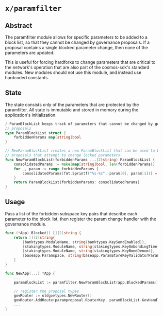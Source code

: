 # `x/paramfilter`

## Abstract

The paramfilter module allows for specific parameters to be added to a block
list, so that they cannot be changed by governance proposals. If a proposal
contains a single blocked parameter change, then none of the parameters are
updated.

This is useful for forcing hardforks to change parameters that are
critical to the network's operation that are also part of the cosmos-sdk's
standard modules. New modules should not use this module, and instead use
hardcoded constants.

## State

The state consists only of the parameters that are protected by the paramfilter.
All state is immutable and stored in memory during the application's
initialization.

```go
/ ParamBlockList keeps track of parameters that cannot be changed by governance
// proposals
type ParamBlockList struct {
	forbiddenParams map[string]bool
}

// NewParamBlockList creates a new ParamBlockList that can be used to block gov
// proposals that attempt to change locked parameters.
func NewParamBlockList(forbiddenParams ...[2]string) ParamBlockList {
	consolidatedParams := make(map[string]bool, len(forbiddenParams))
	for _, param := range forbiddenParams {
		consolidatedParams[fmt.Sprintf("%s-%s", param[0], param[1])] = true
	}
	return ParamBlockList{forbiddenParams: consolidatedParams}
}
```

## Usage

Pass a list of the forbidden subspace key pairs that describe each parameter to
the block list, then register the param change handler with the governance module.

```go
func (*App) Blocked() [][2]string {
	return [][2]string{
		{banktypes.ModuleName, string(banktypes.KeySendEnabled)},
		{stakingtypes.ModuleName, string(stakingtypes.KeyUnbondingTime)},
		{stakingtypes.ModuleName, string(stakingtypes.KeyBondDenom)},
		{baseapp.Paramspace, string(baseapp.ParamStoreKeyValidatorParams)},
	}
}

func NewApp(...) *App {
    ...
    paramBlockList := paramfilter.NewParamBlockList(app.BlockedParams()...)

	// register the proposal types
	govRouter := oldgovtypes.NewRouter()
	govRouter.AddRoute(paramproposal.RouterKey, paramBlockList.GovHandler(app.ParamsKeeper))
    ...
}
```
